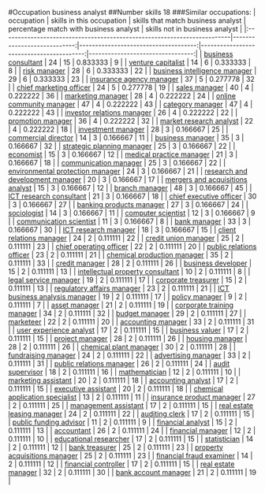#Occupation business analyst
##Number skills 18
###Similar occupations:
| occupation                                                              |   skills in this occupation |   skills that match business analyst |   percentage match with business analyst |   skills not in business analyst |
|:------------------------------------------------------------------------|----------------------------:|-------------------------------------:|-----------------------------------------:|---------------------------------:|
| [business consultant](business_consultant.md)                           |                          24 |                                   15 |                                 0.833333 |                                9 |
| [venture capitalist](venture_capitalist.md)                             |                          14 |                                    6 |                                 0.333333 |                                8 |
| [risk manager](risk_manager.md)                                         |                          28 |                                    6 |                                 0.333333 |                               22 |
| [business intelligence manager](business_intelligence_manager.md)       |                          29 |                                    6 |                                 0.333333 |                               23 |
| [insurance agency manager](insurance_agency_manager.md)                 |                          37 |                                    5 |                                 0.277778 |                               32 |
| [chief marketing officer](chief_marketing_officer.md)                   |                          24 |                                    5 |                                 0.277778 |                               19 |
| [sales manager](sales_manager.md)                                       |                          40 |                                    4 |                                 0.222222 |                               36 |
| [marketing manager](marketing_manager.md)                               |                          28 |                                    4 |                                 0.222222 |                               24 |
| [online community manager](online_community_manager.md)                 |                          47 |                                    4 |                                 0.222222 |                               43 |
| [category manager](category_manager.md)                                 |                          47 |                                    4 |                                 0.222222 |                               43 |
| [investor relations manager](investor_relations_manager.md)             |                          26 |                                    4 |                                 0.222222 |                               22 |
| [promotion manager](promotion_manager.md)                               |                          36 |                                    4 |                                 0.222222 |                               32 |
| [market research analyst](market_research_analyst.md)                   |                          22 |                                    4 |                                 0.222222 |                               18 |
| [investment manager](investment_manager.md)                             |                          28 |                                    3 |                                 0.166667 |                               25 |
| [commercial director](commercial_director.md)                           |                          14 |                                    3 |                                 0.166667 |                               11 |
| [business manager](business_manager.md)                                 |                          35 |                                    3 |                                 0.166667 |                               32 |
| [strategic planning manager](strategic_planning_manager.md)             |                          25 |                                    3 |                                 0.166667 |                               22 |
| [economist](economist.md)                                               |                          15 |                                    3 |                                 0.166667 |                               12 |
| [medical practice manager](medical_practice_manager.md)                 |                          21 |                                    3 |                                 0.166667 |                               18 |
| [communication manager](communication_manager.md)                       |                          25 |                                    3 |                                 0.166667 |                               22 |
| [environmental protection manager](environmental_protection_manager.md) |                          24 |                                    3 |                                 0.166667 |                               21 |
| [research and development manager](research_and_development_manager.md) |                          20 |                                    3 |                                 0.166667 |                               17 |
| [mergers and acquisitions analyst](mergers_and_acquisitions_analyst.md) |                          15 |                                    3 |                                 0.166667 |                               12 |
| [branch manager](branch_manager.md)                                     |                          48 |                                    3 |                                 0.166667 |                               45 |
| [ICT research consultant](ICT_research_consultant.md)                   |                          21 |                                    3 |                                 0.166667 |                               18 |
| [chief executive officer](chief_executive_officer.md)                   |                          30 |                                    3 |                                 0.166667 |                               27 |
| [banking products manager](banking_products_manager.md)                 |                          27 |                                    3 |                                 0.166667 |                               24 |
| [sociologist](sociologist.md)                                           |                          14 |                                    3 |                                 0.166667 |                               11 |
| [computer scientist](computer_scientist.md)                             |                          12 |                                    3 |                                 0.166667 |                                9 |
| [communication scientist](communication_scientist.md)                   |                          11 |                                    3 |                                 0.166667 |                                8 |
| [bank manager](bank_manager.md)                                         |                          33 |                                    3 |                                 0.166667 |                               30 |
| [ICT research manager](ICT_research_manager.md)                         |                          18 |                                    3 |                                 0.166667 |                               15 |
| [client relations manager](client_relations_manager.md)                 |                          24 |                                    2 |                                 0.111111 |                               22 |
| [credit union manager](credit_union_manager.md)                         |                          25 |                                    2 |                                 0.111111 |                               23 |
| [chief operating officer](chief_operating_officer.md)                   |                          22 |                                    2 |                                 0.111111 |                               20 |
| [public relations officer](public_relations_officer.md)                 |                          23 |                                    2 |                                 0.111111 |                               21 |
| [chemical production manager](chemical_production_manager.md)           |                          35 |                                    2 |                                 0.111111 |                               33 |
| [credit manager](credit_manager.md)                                     |                          28 |                                    2 |                                 0.111111 |                               26 |
| [business developer](business_developer.md)                             |                          15 |                                    2 |                                 0.111111 |                               13 |
| [intellectual property consultant](intellectual_property_consultant.md) |                          10 |                                    2 |                                 0.111111 |                                8 |
| [legal service manager](legal_service_manager.md)                       |                          19 |                                    2 |                                 0.111111 |                               17 |
| [corporate treasurer](corporate_treasurer.md)                           |                          15 |                                    2 |                                 0.111111 |                               13 |
| [regulatory affairs manager](regulatory_affairs_manager.md)             |                          23 |                                    2 |                                 0.111111 |                               21 |
| [ICT business analysis manager](ICT_business_analysis_manager.md)       |                          19 |                                    2 |                                 0.111111 |                               17 |
| [policy manager](policy_manager.md)                                     |                           9 |                                    2 |                                 0.111111 |                                7 |
| [asset manager](asset_manager.md)                                       |                          21 |                                    2 |                                 0.111111 |                               19 |
| [corporate training manager](corporate_training_manager.md)             |                          34 |                                    2 |                                 0.111111 |                               32 |
| [budget manager](budget_manager.md)                                     |                          29 |                                    2 |                                 0.111111 |                               27 |
| [marketeer](marketeer.md)                                               |                          22 |                                    2 |                                 0.111111 |                               20 |
| [accounting manager](accounting_manager.md)                             |                          33 |                                    2 |                                 0.111111 |                               31 |
| [user experience analyst](user_experience_analyst.md)                   |                          17 |                                    2 |                                 0.111111 |                               15 |
| [business valuer](business_valuer.md)                                   |                          17 |                                    2 |                                 0.111111 |                               15 |
| [project manager](project_manager.md)                                   |                          28 |                                    2 |                                 0.111111 |                               26 |
| [housing manager](housing_manager.md)                                   |                          28 |                                    2 |                                 0.111111 |                               26 |
| [chemical plant manager](chemical_plant_manager.md)                     |                          30 |                                    2 |                                 0.111111 |                               28 |
| [fundraising manager](fundraising_manager.md)                           |                          24 |                                    2 |                                 0.111111 |                               22 |
| [advertising manager](advertising_manager.md)                           |                          33 |                                    2 |                                 0.111111 |                               31 |
| [public relations manager](public_relations_manager.md)                 |                          26 |                                    2 |                                 0.111111 |                               24 |
| [audit supervisor](audit_supervisor.md)                                 |                          18 |                                    2 |                                 0.111111 |                               16 |
| [mathematician](mathematician.md)                                       |                          12 |                                    2 |                                 0.111111 |                               10 |
| [marketing assistant](marketing_assistant.md)                           |                          20 |                                    2 |                                 0.111111 |                               18 |
| [accounting analyst](accounting_analyst.md)                             |                          17 |                                    2 |                                 0.111111 |                               15 |
| [executive assistant](executive_assistant.md)                           |                          20 |                                    2 |                                 0.111111 |                               18 |
| [chemical application specialist](chemical_application_specialist.md)   |                          13 |                                    2 |                                 0.111111 |                               11 |
| [insurance product manager](insurance_product_manager.md)               |                          27 |                                    2 |                                 0.111111 |                               25 |
| [management assistant](management_assistant.md)                         |                          17 |                                    2 |                                 0.111111 |                               15 |
| [real estate leasing manager](real_estate_leasing_manager.md)           |                          24 |                                    2 |                                 0.111111 |                               22 |
| [auditing clerk](auditing_clerk.md)                                     |                          17 |                                    2 |                                 0.111111 |                               15 |
| [public funding advisor](public_funding_advisor.md)                     |                          11 |                                    2 |                                 0.111111 |                                9 |
| [financial analyst](financial_analyst.md)                               |                          15 |                                    2 |                                 0.111111 |                               13 |
| [accountant](accountant.md)                                             |                          26 |                                    2 |                                 0.111111 |                               24 |
| [financial manager](financial_manager.md)                               |                          12 |                                    2 |                                 0.111111 |                               10 |
| [educational researcher](educational_researcher.md)                     |                          17 |                                    2 |                                 0.111111 |                               15 |
| [statistician](statistician.md)                                         |                          14 |                                    2 |                                 0.111111 |                               12 |
| [bank treasurer](bank_treasurer.md)                                     |                          25 |                                    2 |                                 0.111111 |                               23 |
| [property acquisitions manager](property_acquisitions_manager.md)       |                          25 |                                    2 |                                 0.111111 |                               23 |
| [financial fraud examiner](financial_fraud_examiner.md)                 |                          14 |                                    2 |                                 0.111111 |                               12 |
| [financial controller](financial_controller.md)                         |                          17 |                                    2 |                                 0.111111 |                               15 |
| [real estate manager](real_estate_manager.md)                           |                          32 |                                    2 |                                 0.111111 |                               30 |
| [bank account manager](bank_account_manager.md)                         |                          21 |                                    2 |                                 0.111111 |                               19 |
